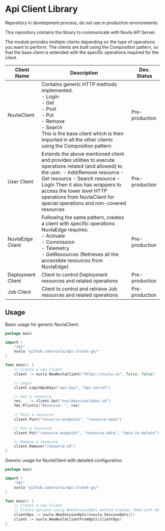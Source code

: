 # Api Client Library

Repository in development process, do not use in production environments.

This repository contains the library to communicate with Nuvla API Server.

The module provides multiple clients depending on the type of operations you want to perform. 
The clients are built using the Composition pattern, so that the base client is extended with the specific operations required for the client.

| Client Name       | Description                                                                                                                                                                                                                                                                                                                  | Dev. Status    |
|-------------------|------------------------------------------------------------------------------------------------------------------------------------------------------------------------------------------------------------------------------------------------------------------------------------------------------------------------------|----------------|
| NuvlaClient       | Contains generic HTTP methods implemented.  <br/> - Login  <br/>- Get <br/> - Post  <br/>- Put  <br/>- Remove <br/>- Search <br/>This is the base client which is then imported  in all the other clients using the Composition pattern                                                                                      | Pre-production |
| User Client       | Extends the above mentioned client and provides utilities to execute operations related (and allowed) to the user.  - Add/Remove resource  - Get resource  - Search resource  - LogIn  Then it also has wrappers to access the lower level HTTP operations from NuvlaClient for special operations and non-covered resources | Pre-production |
| NuvlaEdge Client  | Following the same pattern, creates a client with specific operations NuvlaEdge requires:  <br/>- Activate  <br/>- Commission <br/> - Telemetry  <br/>- GetResources (Retrieves all the accessible resources from NuvlaEdge)                                                                                                 | Pre-production |
| Deployment Client | Client to control Deployment resources and related operations                                                                                                                                                                                                                                                                | Pre-production |
| Job Client        | Client to control and retrieve Job resources and related operations                                                                                                                                                                                                                                                          | Pre-production |

## Usage
Basic usage for generic NuvlaClient:

```go
package main

import (
	"fmt"
	nuvla "github.com/nuvla/api-client-go/"
)

func main() {
	// Create a new client
	client := nuvla.NewNuvlaClient("https://nuvla.io", false, false)

	// Login
	client.LoginApiKeys("api-key", "api-secret")

	// Get a resource
	res, _ := client.Get("nuvlabox/nuvlabox-id")
	fmt.Println("Resource: ", res)
	
	// Post a resource
	client.Post("resource-endpoint", "resource-data")

	// Put a resource
	client.Put("resource-endpoint", "resource-data", "data-to-delete")

	// Remove a resource
	client.Remove("resource-id")
}
```

Generic usage for NuvlaClient with detailed configuration:

```go
package main

import (
	"fmt"
	nuvla "github.com/nuvla/api-client-go/"
)

func main() {
	// Create a new client
	// Create options using NewSessionOpts method creates them with default values 
	clientOps := nuvla.NewSessionOpts(&nuvla.SessionOpts{})
	client := nuvla.NewNuvlaClientFromOpts(clientOps)
}
```
